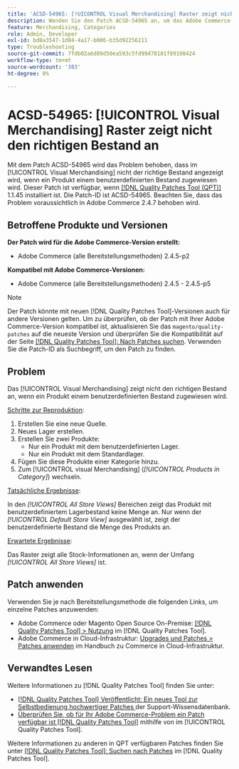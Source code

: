 ```yaml
---
title: 'ACSD-54965: [!UICONTROL Visual Merchandising] Raster zeigt nicht den richtigen Bestand an'
description: Wenden Sie den Patch ACSD-54965 an, um das Adobe Commerce-Problem zu beheben, bei dem das [!UICONTROL Visual Merchandising]-Raster nicht den richtigen Bestand anzeigt, wenn ein Produkt einem benutzerdefinierten Bestand zugewiesen wird.
feature: Merchandising, Categories
role: Admin, Developer
exl-id: bd8a3547-1d84-4a17-b006-b35d92256211
type: Troubleshooting
source-git-commit: 7fdb02a6d89d50ea593c5fd99d78101f89198424
workflow-type: tm+mt
source-wordcount: '383'
ht-degree: 0%

---
```


# ACSD-54965: [!UICONTROL Visual Merchandising] Raster zeigt nicht den richtigen Bestand an

Mit dem Patch ACSD-54965 wird das Problem behoben, dass im [!UICONTROL Visual Merchandising] nicht der richtige Bestand angezeigt wird, wenn ein Produkt einem benutzerdefinierten Bestand zugewiesen wird. Dieser Patch ist verfügbar, wenn [[!DNL Quality Patches Tool (QPT)]](https://experienceleague.adobe.com/de/docs/commerce-operations/tools/quality-patches-tool/quality-patches-tool-to-self-serve-quality-patches) 1.1.45 installiert ist. Die Patch-ID ist ACSD-54965. Beachten Sie, dass das Problem voraussichtlich in Adobe Commerce 2.4.7 behoben wird.

## Betroffene Produkte und Versionen

**Der Patch wird für die Adobe Commerce-Version erstellt:**

* Adobe Commerce (alle Bereitstellungsmethoden) 2.4.5-p2

**Kompatibel mit Adobe Commerce-Versionen:**

* Adobe Commerce (alle Bereitstellungsmethoden) 2.4.5 - 2.4.5-p5

>[!NOTE]
>
>Der Patch könnte mit neuen [!DNL Quality Patches Tool]-Versionen auch für andere Versionen gelten. Um zu überprüfen, ob der Patch mit Ihrer Adobe Commerce-Version kompatibel ist, aktualisieren Sie das `magento/quality-patches` auf die neueste Version und überprüfen Sie die Kompatibilität auf der Seite [[!DNL Quality Patches Tool]: Nach Patches suchen](https://experienceleague.adobe.com/tools/commerce-quality-patches/index.html?lang=de). Verwenden Sie die Patch-ID als Suchbegriff, um den Patch zu finden.

## Problem

Das [!UICONTROL Visual Merchandising] zeigt nicht den richtigen Bestand an, wenn ein Produkt einem benutzerdefinierten Bestand zugewiesen wird.

<u>Schritte zur Reproduktion</u>:

1. Erstellen Sie eine neue Quelle.
1. Neues Lager erstellen.
1. Erstellen Sie zwei Produkte:
   * Nur ein Produkt mit dem benutzerdefinierten Lager.
   * Nur ein Produkt mit dem Standardlager.
1. Fügen Sie diese Produkte einer Kategorie hinzu.
1. Zum [!UICONTROL visual Merchandising] (*[!UICONTROL Products in Category]*) wechseln.

<u>Tatsächliche Ergebnisse</u>:

In den *[!UICONTROL All Store Views]* Bereichen zeigt das Produkt mit benutzerdefiniertem Lagerbestand keine Menge an. Nur wenn der *[!UICONTROL Default Store View]* ausgewählt ist, zeigt der benutzerdefinierte Bestand die Menge des Produkts an.

<u>Erwartete Ergebnisse</u>:

Das Raster zeigt alle Stock-Informationen an, wenn der Umfang *[!UICONTROL All Store Views]* ist.

## Patch anwenden

Verwenden Sie je nach Bereitstellungsmethode die folgenden Links, um einzelne Patches anzuwenden:

* Adobe Commerce oder Magento Open Source On-Premise: [[!DNL Quality Patches Tool] > Nutzung](/help/tools/quality-patches-tool/usage.md) im [!DNL Quality Patches Tool].
* Adobe Commerce in Cloud-Infrastruktur: [Upgrades und Patches > Patches anwenden](https://experienceleague.adobe.com/docs/commerce-cloud-service/user-guide/develop/upgrade/apply-patches.html?lang=de) im Handbuch zu Commerce in Cloud-Infrastruktur.

## Verwandtes Lesen

Weitere Informationen zu [!DNL Quality Patches Tool] finden Sie unter:

* [[!DNL Quality Patches Tool] Veröffentlicht: Ein neues Tool zur Selbstbedienung hochwertiger Patches ](https://experienceleague.adobe.com/de/docs/commerce-operations/tools/quality-patches-tool/quality-patches-tool-to-self-serve-quality-patches) der Support-Wissensdatenbank.
* [Überprüfen Sie, ob für Ihr Adobe Commerce-Problem ein Patch verfügbar ist [!DNL Quality Patches Tool]](/help/tools/quality-patches-tool/patches-available-in-qpt/check-patch-for-magento-issue-with-magento-quality-patches.md) mithilfe von im [!UICONTROL Quality Patches Tool].


Weitere Informationen zu anderen in QPT verfügbaren Patches finden Sie unter [[!DNL Quality Patches Tool]: Suchen nach Patches](https://experienceleague.adobe.com/tools/commerce-quality-patches/index.html?lang=de) im [!DNL Quality Patches Tool].
